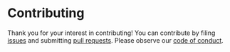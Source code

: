 # Contributing

Thank you for your interest in contributing! You can contribute by filing [issues](https://github.com/stepchowfun/hashpass/issues) and submitting [pull requests](https://github.com/stepchowfun/hashpass/pulls). Please observe our [code of conduct](https://github.com/stepchowfun/hashpass/blob/main/CODE_OF_CONDUCT.md).
